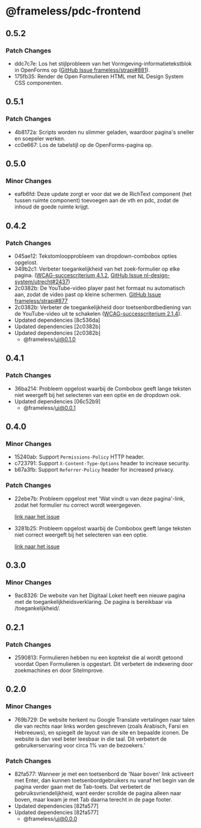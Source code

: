 # @frameless/pdc-frontend

## 0.5.2

### Patch Changes

- ddc7c7e: Los het stijlprobleem van het Vormgeving-informatietekstblok in OpenForms op ([GitHub Issue frameless/strapi#881](https://github.com/frameless/strapi/issues/881)).
- 175fb35: Render de Open Formulieren HTML met NL Design System CSS componenten.

## 0.5.1

### Patch Changes

- 4b8172a: Scripts worden nu slimmer geladen, waardoor pagina's sneller en soepeler werken.
- cc0e667: Los de tabelstijl op de OpenForms-pagina op.

## 0.5.0

### Minor Changes

- eafb6fd: Deze update zorgt er voor dat we de RichText component (het tussen ruimte component) toevoegen aan de vth en pdc, zodat de inhoud de goede ruimte krijgt.

## 0.4.2

### Patch Changes

- 045ae12: Tekstomloopprobleem van dropdown-combobox opties opgelost.
- 349b2c1: Verbeter toegankelijkheid van het zoek-formulier op elke pagina. ([WCAG-succescriterium 4.1.2](https://nldesignsystem.nl/wcag/4.1.2/), [GitHub Issue nl-design-system/utrecht#2437](https://github.com/nl-design-system/utrecht/issues/2437))
- 2c0382b: De YouTube-video player past het formaat nu automatisch aan, zodat de video past op kleine schermen. [GitHub Issue frameless/strapi#877](https://github.com/frameless/strapi/issues/877)
- 2c0382b: Verbeter de toegankelijkheid door toetsenbordbediening van de YouTube-video uit te schakelen ([WCAG-successcriterium 2.1.4](http://nldesignsystem.nl/wcag/2.1.4/)).
- Updated dependencies [8c536da]
- Updated dependencies [2c0382b]
- Updated dependencies [2c0382b]
  - @frameless/ui@0.1.0

## 0.4.1

### Patch Changes

- 36ba214: Probleem opgelost waarbij de Combobox geeft lange teksten niet weergeft bij het selecteren van een optie en de dropdown ook.
- Updated dependencies [06c52b9]
  - @frameless/ui@0.0.1

## 0.4.0

### Minor Changes

- 15240ab: Support `Permissions-Policy` HTTP header.
- c723791: Support `X-Content-Type-Options` header to increase security.
- b67a3fb: Support `Referrer-Policy` header for increased privacy.

### Patch Changes

- 22ebe7b: Probleem opgelost met 'Wat vindt u van deze pagina'-link, zodat het formulier nu correct wordt weergegeven.

  [link naar het issue](https://github.com/frameless/strapi/issues/813)

- 3281b25: Probleem opgelost waarbij de Combobox geeft lange teksten niet correct weergeft bij het selecteren van een optie.

  [link naar het issue](https://github.com/frameless/strapi/issues/847 "link naar het issue")

## 0.3.0

### Minor Changes

- 9ac8326: De website van het Digitaal Loket heeft een nieuwe pagina met de toegankelijkheidsverklaring. De pagina is bereikbaar via /toegankelijkheid/.

## 0.2.1

### Patch Changes

- 2590813: Formulieren hebben nu een koptekst die al wordt getoond voordat Open Formulieren is opgestart. Dit verbetert de indexering door zoekmachines en door SiteImprove.

## 0.2.0

### Minor Changes

- 769b729: De website herkent nu Google Translate vertalingen naar talen die van rechts naar links worden geschreven (zoals Arabisch, Farsi en Hebreeuws), en spiegelt de layout van de site en bepaalde iconen. De website is dan veel beter leesbaar in die taal. Dit verbetert de gebruikerservaring voor circa 1% van de bezoekers.'

### Patch Changes

- 82fa577: Wanneer je met een toetsenbord de 'Naar boven' link activeert met Enter, dan kunnen toetsenbordgebruikers nu vanaf het begin van de pagina verder gaan met de Tab-toets. Dat verbetert de gebruiksvriendelijkheid, want eerder scrollde de pagina alleen naar boven, maar kwam je met Tab daarna terecht in de page footer.
- Updated dependencies [82fa577]
- Updated dependencies [82fa577]
  - @frameless/ui@0.0.0
